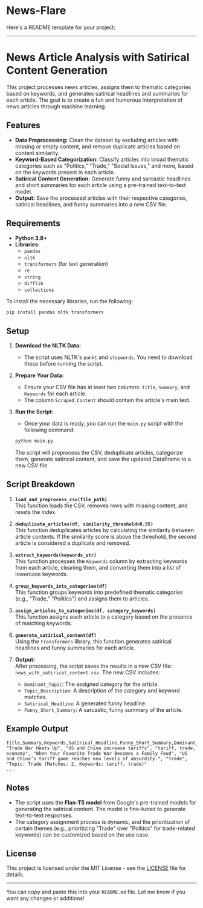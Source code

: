 # News-Flare

Here's a README template for your project:

---

# News Article Analysis with Satirical Content Generation

This project processes news articles, assigns them to thematic categories based on keywords, and generates satirical headlines and summaries for each article. The goal is to create a fun and humorous interpretation of news articles through machine learning.

## Features

- **Data Preprocessing:** Clean the dataset by excluding articles with missing or empty content, and remove duplicate articles based on content similarity.
- **Keyword-Based Categorization:** Classify articles into broad thematic categories such as "Politics," "Trade," "Social Issues," and more, based on the keywords present in each article.
- **Satirical Content Generation:** Generate funny and sarcastic headlines and short summaries for each article using a pre-trained text-to-text model.
- **Output:** Save the processed articles with their respective categories, satirical headlines, and funny summaries into a new CSV file.

## Requirements

- **Python 3.8+**
- **Libraries:**  
  - `pandas`
  - `nltk`
  - `transformers` (for text generation)
  - `re`
  - `string`
  - `difflib`
  - `collections`

To install the necessary libraries, run the following:

```bash
pip install pandas nltk transformers
```

## Setup

1. **Download the NLTK Data:**
   - The script uses NLTK's `punkt` and `stopwords`. You need to download these before running the script.

2. **Prepare Your Data:**
   - Ensure your CSV file has at least two columns: `Title`, `Summary`, and `Keywords` for each article.
   - The column `Scraped_Content` should contain the article's main text.

3. **Run the Script:**
   - Once your data is ready, you can run the `main.py` script with the following command:

   ```bash
   python main.py
   ```

   The script will preprocess the CSV, deduplicate articles, categorize them, generate satirical content, and save the updated DataFrame to a new CSV file.

## Script Breakdown

1. **`load_and_preprocess_csv(file_path)`**  
   This function loads the CSV, removes rows with missing content, and resets the index.

2. **`deduplicate_articles(df, similarity_threshold=0.95)`**  
   This function deduplicates articles by calculating the similarity between article contents. If the similarity score is above the threshold, the second article is considered a duplicate and removed.

3. **`extract_keywords(keywords_str)`**  
   This function processes the `Keywords` column by extracting keywords from each article, cleaning them, and converting them into a list of lowercase keywords.

4. **`group_keywords_into_categories(df)`**  
   This function groups keywords into predefined thematic categories (e.g., "Trade," "Politics") and assigns them to articles.

5. **`assign_articles_to_categories(df, category_keywords)`**  
   This function assigns each article to a category based on the presence of matching keywords.

6. **`generate_satirical_content(df)`**  
   Using the `transformers` library, this function generates satirical headlines and funny summaries for each article.

7. **Output:**  
   After processing, the script saves the results in a new CSV file: `news_with_satirical_content.csv`. The new CSV includes:
   - `Dominant_Topic`: The assigned category for the article.
   - `Topic_Description`: A description of the category and keyword matches.
   - `Satirical_Headline`: A generated funny headline.
   - `Funny_Short_Summary`: A sarcastic, funny summary of the article.

## Example Output

```csv
Title,Summary,Keywords,Satirical_Headline,Funny_Short_Summary,Dominant_Topic,Topic_Description
"Trade War Heats Up", "US and China increase tariffs", "tariff, trade, economy", "When Your Favorite Trade War Becomes a Family Feud", "US and China’s tariff game reaches new levels of absurdity.", "Trade", "Topic: Trade (Matches: 2, Keywords: tariff, trade)"
...
```

## Notes

- The script uses the **Flan-T5 model** from Google's pre-trained models for generating the satirical content. The model is fine-tuned to generate text-to-text responses.
- The category assignment process is dynamic, and the prioritization of certain themes (e.g., prioritizing "Trade" over "Politics" for trade-related keywords) can be customized based on the use case.

## License

This project is licensed under the MIT License - see the [LICENSE](LICENSE) file for details.

---

You can copy and paste this into your `README.md` file. Let me know if you want any changes or additions!
